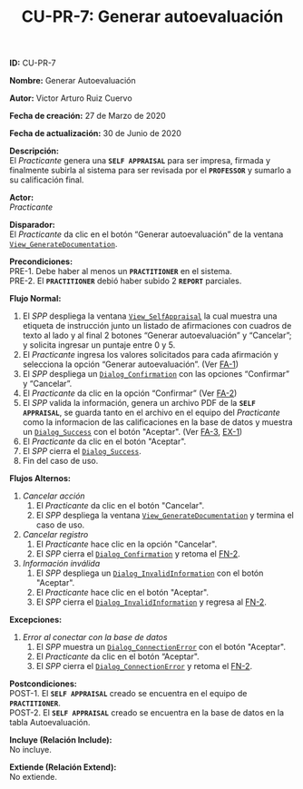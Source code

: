 ﻿--- 
layout: page 
title: "CU-PR-7: Generar autoevaluación" 
permalink: /design-specification/uc-descriptions/practitioner/cu-pr-7/ 
hide_hero: true 
---

**ID:** CU-PR-7  

**Nombre:** Generar Autoevaluación  

**Autor:** Victor Arturo Ruiz Cuervo  

**Fecha de creación:** 27 de Marzo de 2020  

**Fecha de actualización:** 30 de Junio de 2020  

**Descripción:**  
El *Practicante* genera una **`SELF APPRAISAL`** para ser impresa, firmada y finalmente subirla al sistema para ser revisada por el **`PROFESSOR`** y sumarlo a su calificación final.   

**Actor:**  
*Practicante*  

**Disparador:**  
El *Practicante* da clic en el botón “Generar autoevaluación” de la ventana [`View_GenerateDocumentation`][VGDN].    

**Precondiciones:**  
PRE-1. Debe haber al menos un **`PRACTITIONER`** en el sistema.  
PRE-2. El **`PRACTITIONER`** debió haber subido 2 **`REPORT`** parciales.   

**Flujo Normal:**  
 1.	El *SPP* despliega la ventana [`View_SelfAppraisal`][VSAP] la cual muestra una etiqueta de instrucción junto un listado de afirmaciones con cuadros de texto al lado y al final 2 botones “Generar autoevaluación” y “Cancelar”; y solicita ingresar un puntaje entre 0 y 5.
 2.	<a id="fn-2"><i></i></a>El *Practicante* ingresa los valores solicitados para cada afirmación y selecciona la opción “Generar autoevaluación”. (Ver <a href="#cancelar_accion">FA-1</a>) 
 3.	El *SPP* despliega un [`Dialog_Confirmation`][DLCO] con las opciones “Confirmar” y “Cancelar”. 
 4.	El *Practicante* da clic en la opción “Confirmar” (Ver <a href="#cancel_confirm">FA-2</a>) 
 5.	El *SPP* valida la información, genera un archivo PDF de la **`SELF APPRAISAL`**, se guarda tanto en el archivo en el equipo del *Practicante* como la informacion de las calificaciones en la base de datos y muestra un [`Dialog_Success`][DLSU] con el botón "Aceptar". (Ver <a href="#invalid_info">FA-3</a>, <a href="#error_conect">EX-1</a>)
 6.	El *Practicante* da clic en el botón "Aceptar".
 7.	El *SPP* cierra el [`Dialog_Success`][DLSU].
 8.	Fin del caso de uso.

**Flujos Alternos:**  
  1. <a id="cancelar_accion"><i></i></a>*Cancelar acción*
	  1. El *Practicante* da clic en el botón "Cancelar".
	  2. El *SPP* despliega la ventana [`View_GenerateDocumentation`][VGDN] y termina el caso de uso.
  2. <a id="cancel_confirm"><i></i></a>*Cancelar registro*
	  1. El *Practicante* hace clic en la opción "Cancelar".
	  2. El *SPP* cierra el [`Dialog_Confirmation`][DLCO] y retoma el <a href="#fn-2">FN-2</a>.
  3. <a id="invalid_info"><i></i></a>*Información inválida*
	  1. El *SPP* despliega un [`Dialog_InvalidInformation`][DLII] con el botón "Aceptar".
	  2. El *Practicante* hace clic en el botón "Aceptar".
	  3. El *SPP* cierra el [`Dialog_InvalidInformation`][DLII] y regresa al <a href="#fn-2">FN-2</a>.

**Excepciones:**  
   1. <a id="error_conect"><i></i></a>*Error al conectar con la base de datos*
	   1. El *SPP* muestra un [`Dialog_ConnectionError`][DLCE] con el botón "Aceptar". 
	   2. El *Practicante* da clic en el botón “Aceptar".
	   3. El *SPP* cierra el [`Dialog_ConnectionError`][DLCE] y retoma el <a href="#fn-2">FN-2</a>.

**Postcondiciones:**  
POST-1. El **`SELF APPRAISAL`** creado se encuentra en el equipo de **`PRACTITIONER`**.   
POST-2. El **`SELF APPRAISAL`** creado se encuentra en la base de datos en la tabla Autoevaluación.  

**Incluye (Relación Include):**  
No incluye.  

**Extiende (Relación Extend):**  
No extiende.  

[VGDN]: https://raw.githubusercontent.com/Phalord/PracticasProfesionales/gh-pages/assets/imgs/prototypes/practitioner/View_GenerateDocumentation.png "`View_GenerateDocumentation` Prototype"
[VSAP]: https://raw.githubusercontent.com/Phalord/PracticasProfesionales/gh-pages/assets/imgs/prototypes/practitioner/View_SelfAppraisal.png "`View_SelfAppraisal` Prototype"
[DLSU]: https://raw.githubusercontent.com/Phalord/PracticasProfesionales/gh-pages/assets/imgs/prototypes/generals/Dialog_Success.png "`Dialog_Success` Prototype"
[DLCO]: https://raw.githubusercontent.com/Phalord/PracticasProfesionales/gh-pages/assets/imgs/prototypes/generals/Dialog_Confirmation.png "`Dialog_Confirmation` Prototype"
[DLCE]: https://raw.githubusercontent.com/Phalord/PracticasProfesionales/gh-pages/assets/imgs/prototypes/generals/Dialog_ConnectionError.png "`Dialog_ConnectionError` Prototype"
[DLII]: https://raw.githubusercontent.com/Phalord/PracticasProfesionales/gh-pages/assets/imgs/prototypes/generals/Dialog_InvalidInformation.png "`Dialog_InvalidInformation` Prototype"
